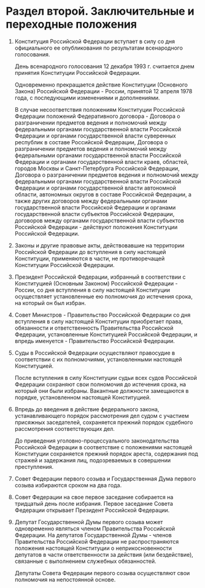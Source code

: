 # Раздел второй. Заключительные и переходные положения #

1. Конституция Российской Федерации вступает в силу со дня официального ее опубликования по 
результатам всенародного голосования.

	День всенародного голосования 12 декабря 1993 г. считается днем принятия Конституции Российской 
	Федерации.
	
	Одновременно прекращается действие Конституции (Основного Закона) Российской Федерации - России, 
	принятой 12 апреля 1978 года, с последующими изменениями и дополнениями.
	
	В случае несоответствия положениям Конституции Российской Федерации положений Федеративного 
	договора - Договора о разграничении предметов ведения и полномочий между федеральными органами 
	государственной власти Российской Федерации и органами государственной власти суверенных республик 
	в составе Российской Федерации, Договора о разграничении предметов ведения и полномочий между 
	федеральными органами государственной власти Российской Федерации и органами государственной власти 
	краев, областей, городов Москвы и Санкт-Петербурга Российской Федерации, Договора о разграничении 
	предметов ведения и полномочий между федеральными органами государственной власти Российской 
	Федерации и органами государственной власти автономной области, автономных округов в составе 
	Российской Федерации, а также других договоров между федеральными органами государственной власти 
	Российской Федерации и органами государственной власти субъектов Российской Федерации, договоров 
	между органами государственной власти субъектов Российской Федерации - действуют положения 
	Конституции Российской Федерации.

2. Законы и другие правовые акты, действовавшие на территории Российской Федерации до вступления в 
силу настоящей Конституции, применяются в части, не противоречащей Конституции Российской 
Федерации.

3. Президент Российской Федерации, избранный в соответствии с Конституцией (Основным Законом) 
Российской Федерации - России, со дня вступления в силу настоящей Конституции осуществляет 
установленные ею полномочия до истечения срока, на который он был избран.

4. Совет Министров - Правительство Российской Федерации со дня вступления в силу настоящей 
Конституции приобретает права, обязанности и ответственность Правительства Российской Федерации, 
установленные Конституцией Российской Федерации, и впредь именуется - Правительство Российской 
Федерации.

5. Суды в Российской Федерации осуществляют правосудие в соответствии с их полномочиями, 
установленными настоящей Конституцией.

	После вступления в силу Конституции судьи всех судов Российской Федерации сохраняют свои полномочия 
	до истечения срока, на который они были избраны. Вакантные должности замещаются в порядке, 
	установленном настоящей Конституцией.

6. Впредь до введения в действие федерального закона, устанавливающего порядок рассмотрения дел 
судом с участием присяжных заседателей, сохраняется прежний порядок судебного рассмотрения 
соответствующих дел.

	До приведения уголовно-процессуального законодательства Российской Федерации в соответствие с 
	положениями настоящей Конституции сохраняется прежний порядок ареста, содержания под стражей и 
	задержания лиц, подозреваемых в совершении преступления.

7. Совет Федерации первого созыва и Государственная Дума первого созыва избираются сроком на два 
года.

8. Совет Федерации на свое первое заседание собирается на тридцатый день после избрания. Первое 
заседание Совета Федерации открывает Президент Российской Федерации.

9. Депутат Государственной Думы первого созыва может одновременно являться членом Правительства 
Российской Федерации. На депутатов Государственной Думы - членов Правительства Российской Федерации 
не распространяются положения настоящей Конституции о неприкосновенности депутатов в части 
ответственности за действия (или бездействие), связанные с выполнением служебных обязанностей.

	Депутаты Совета Федерации первого созыва осуществляют свои полномочия на непостоянной основе.